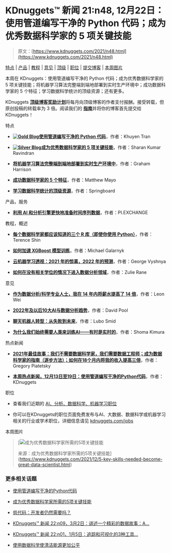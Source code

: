 # KDnuggets™ 新闻 21:n48, 12月22日：使用管道编写干净的 Python 代码；成为优秀数据科学家的 5 项关键技能

> 原文：[https://www.kdnuggets.com/2021/n48.html](https://www.kdnuggets.com/2021/n48.html)

[特点](#feat) | [产品](#prod) | [教程](#tuto) | [意见](#opin) | [顶级](#tops) | [职位](#jobs) | [提交博客](https://www.kdnuggets.com/news/submissions.html) | [本周图片](#imag)

本周在 KDnuggets：使用管道编写干净的 Python 代码；成为优秀数据科学家的 5 项关键技能；将机器学习算法完整端到端地部署到实时生产环境中；成功数据科学家的 5 个特征；学习数据科学统计的顶级资源；还有更多。

KDnuggets [**顶级博客奖励计划**](https://www.kdnuggets.com/2021/11/top-blogs-reward-program-resumes.html)将每月向顶级博客的作者支付报酬。接受转载，但原创投稿的转载率为 3 倍。阅读我们的 [**指南**](https://www.kdnuggets.com/news/submissions.html)并将你的博客首先提交给 KDnuggets！

特点

+   [**![Gold Blog](../Images/d7e672c257d32573f51719b643d632e4.png)使用管道编写干净的 Python 代码**](/2021/12/write-clean-python-code-pipes.html)，作者：Khuyen Tran

+   [**![Silver Blog](../Images/724b2fe3233db6f3d42027b0a78142b4.png)成为优秀数据科学家的 5 项关键技能**](/2021/12/5-key-skills-needed-become-great-data-scientist.html)，作者：Sharan Kumar Ravindran

+   [**将机器学习算法完整端到端地部署到实时生产环境中**](/2021/12/deployment-machine-learning-algorithm-live-production-environment.html)，作者：Graham Harrison

+   [**成功数据科学家的 5 个特征**](/2021/12/5-characteristics-successful-data-scientist.html)，作者：Matthew Mayo

+   [**学习数据科学统计的顶级资源**](/2021/12/springboard-top-resources-learn-data-science-statistics.html)，作者：Springboard

产品，服务

+   [**利用 AI 和分析引擎更快地准备时间序列数据**](/2021/12/piexchange-faster-way-prepare-timeseries-data-ai-analytics-engine.html)，作者：PI.EXCHANGE

教程，概述

+   [**每个数据科学家都应该知道的三个 R 库（即使你使用 Python）**](/2021/12/three-r-libraries-every-data-scientist-know-even-python.html)，作者：Terence Shin

+   [**如何加速 XGBoost 模型训练**](/2021/12/speed-xgboost-model-training.html)，作者：Michael Galarnyk

+   [**云机器学习透视：2021 年的惊喜，2022 年的预测**](/2021/12/cloud-ml-perspective-surprises-2021-projections-2022.html)，作者：George Vyshnya

+   [**如何在没有相关学位的情况下进入数据分析领域**](/2021/12/how-to-get-into-data-analytics.html)，作者：Zulie Rane

意见

+   [**作为数据分析/科学专业人士，我在 14 年内将薪水提高了 14 倍**](/2021/12/14x-salary-in-14-years-data-professional.html)，作者：Leon Wei

+   [**2022年及以后10大AI与数据分析趋势**](/2021/12/10-key-ai-trends-for-2022.html)，作者：David Pool

+   [**聊天机器人转型：从失败到未来**](/2021/12/chatbot-transformation-failure-future.html)，作者：Lubo Smid

+   [**为什么我们始终需要人类来训练AI——有时是实时的**](/2021/12/why-we-need-humans-training-ai.html)，作者：Shoma Kimura

热点新闻

+   [**2021年最佳故事：我们不需要数据科学家，我们需要数据工程师；成为数据科学家的指南（逐步方法）；如何在18个月内将我的收入提高三倍**](/2021/12/top-stories-2021.html)，作者：Gregory Piatetsky

+   [**本周热点新闻，12月13日至19日：使用管道编写干净的Python代码**](/2021/12/top-news-week-1213-1219.html)，作者：KDnuggets

职位

+   查看我们近期的 [AI、分析、数据科学、机器学习职位](/jobs/index.html)

+   你可以在KDnuggets的职位页面免费发布与AI、大数据、数据科学或机器学习相关的行业或学术职位，详细信息请见 [kdnuggets.com/jobs](/jobs/index.html)

本周图片

> [![成为优秀数据科学家所需的5项关键技能](../Images/8358277a4c6a1c41e2ab2ea815688028.png)
> 
> 来源：成为优秀数据科学家所需的5项关键技能](https://www.kdnuggets.com/2021/12/5-key-skills-needed-become-great-data-scientist.html)

### 更多相关话题

+   [使用管道编写干净的Python代码](https://www.kdnuggets.com/2021/12/write-clean-python-code-pipes.html)

+   [成为优秀数据科学家所需的5项关键技能](https://www.kdnuggets.com/2021/12/5-key-skills-needed-become-great-data-scientist.html)

+   [低代码：开发者仍然需要吗？](https://www.kdnuggets.com/2022/04/low-code-developers-still-needed.html)

+   [KDnuggets™ 新闻 22:n09，3月2日：讲述一个精彩的数据故事：A…](https://www.kdnuggets.com/2022/n09.html)

+   [KDnuggets™ 新闻 22:n01，1月5日：追踪和可视化的3种工具…](https://www.kdnuggets.com/2022/n01.html)

+   [使用数据科学使清洁能源更加公平](https://www.kdnuggets.com/2022/03/data-science-make-clean-energy-equitable.html)
